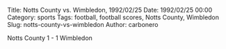 Title: Notts County vs. Wimbledon, 1992/02/25
Date: 1992/02/25 00:00
Category: sports
Tags: football, football scores, Notts County, Wimbledon
Slug: notts-county-vs-wimbledon
Author: carbonero


Notts County 1 - 1 Wimbledon
